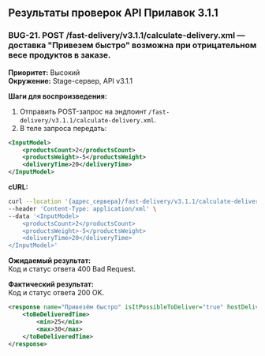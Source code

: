 ## Результаты проверок API Прилавок 3.1.1

### **BUG-21. POST /fast-delivery/v3.1.1/calculate-delivery.xml — доставка "Привезем быстро" возможна при отрицательном весе продуктов в заказе.** 
  
**Приоритет:** Высокий  
**Окружение:** Stage-сервер, API v3.1.1  

**Шаги для воспроизведения:**
1. Отправить POST-запрос на эндпоинт `/fast-delivery/v3.1.1/calculate-delivery.xml`.
2. В теле запроса передать:

```xml
<InputModel>
    <productsCount>2</productsCount>
    <productsWeight>-5</productsWeight>
    <deliveryTime>20</deliveryTime>
</InputModel>
```

**cURL:**
```bash
curl --location '{адрес_сервера}/fast-delivery/v3.1.1/calculate-delivery.xml' \
--header 'Content-Type: application/xml' \
--data '<InputModel>
    <productsCount>2</productsCount>
    <productsWeight>-5</productsWeight>
    <deliveryTime>20</deliveryTime>
</InputModel>'
```

**Ожидаемый результат:**  
Код и статус ответа 400 Bad Request.

**Фактический результат:**  
Код и статус ответа 200 OK.

```xml
<response name="Привезём быстро" isItPossibleToDeliver="true" hostDeliveryCost="23" clientDeliveryCost="0">
    <toBeDeliveredTime>
        <min>25</min>
        <max>30</max>
    </toBeDeliveredTime>
</response>
```